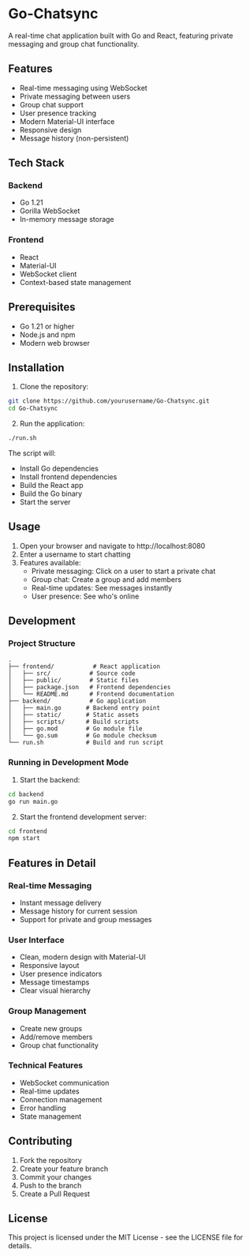 # Go-Chatsync

A real-time chat application built with Go and React, featuring private messaging and group chat functionality.

## Features

- Real-time messaging using WebSocket
- Private messaging between users
- Group chat support
- User presence tracking
- Modern Material-UI interface
- Responsive design
- Message history (non-persistent)

## Tech Stack

### Backend
- Go 1.21
- Gorilla WebSocket
- In-memory message storage

### Frontend
- React
- Material-UI
- WebSocket client
- Context-based state management

## Prerequisites

- Go 1.21 or higher
- Node.js and npm
- Modern web browser

## Installation

1. Clone the repository:
```bash
git clone https://github.com/yourusername/Go-Chatsync.git
cd Go-Chatsync
```

2. Run the application:
```bash
./run.sh
```

The script will:
- Install Go dependencies
- Install frontend dependencies
- Build the React app
- Build the Go binary
- Start the server

## Usage

1. Open your browser and navigate to http://localhost:8080
2. Enter a username to start chatting
3. Features available:
   - Private messaging: Click on a user to start a private chat
   - Group chat: Create a group and add members
   - Real-time updates: See messages instantly
   - User presence: See who's online

## Development

### Project Structure
```
.
├── frontend/           # React application
│   ├── src/           # Source code
│   ├── public/        # Static files
│   ├── package.json   # Frontend dependencies
│   └── README.md      # Frontend documentation
├── backend/           # Go application
│   ├── main.go       # Backend entry point
│   ├── static/       # Static assets
│   ├── scripts/      # Build scripts
│   ├── go.mod        # Go module file
│   └── go.sum        # Go module checksum
└── run.sh            # Build and run script
```

### Running in Development Mode

1. Start the backend:
```bash
cd backend
go run main.go
```

2. Start the frontend development server:
```bash
cd frontend
npm start
```

## Features in Detail

### Real-time Messaging
- Instant message delivery
- Message history for current session
- Support for private and group messages

### User Interface
- Clean, modern design with Material-UI
- Responsive layout
- User presence indicators
- Message timestamps
- Clear visual hierarchy

### Group Management
- Create new groups
- Add/remove members
- Group chat functionality

### Technical Features
- WebSocket communication
- Real-time updates
- Connection management
- Error handling
- State management

## Contributing

1. Fork the repository
2. Create your feature branch
3. Commit your changes
4. Push to the branch
5. Create a Pull Request

## License

This project is licensed under the MIT License - see the LICENSE file for details. 